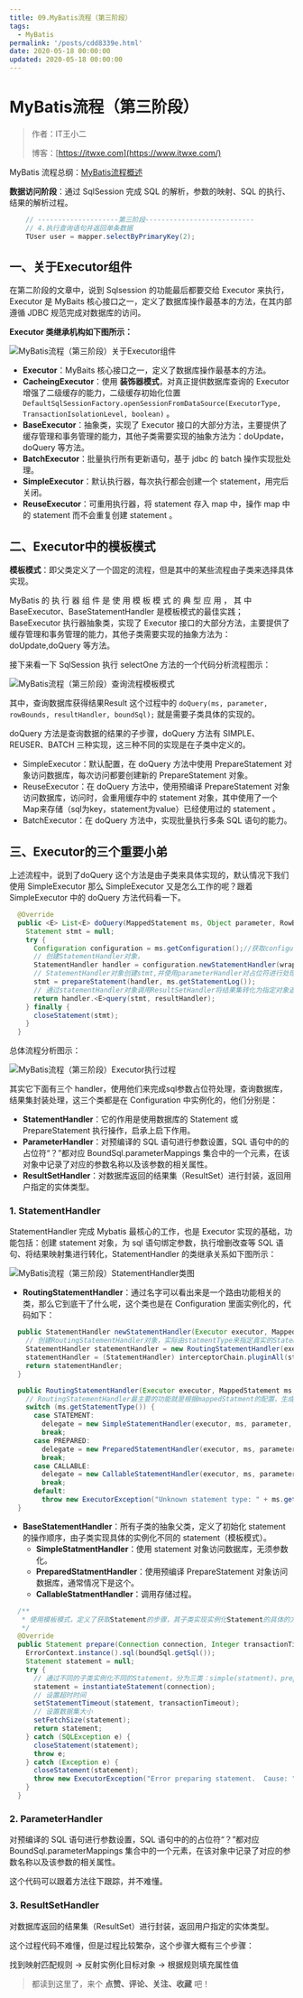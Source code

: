 ```yaml
---
title: 09.MyBatis流程（第三阶段）
tags:
  - MyBatis
permalink: '/posts/cdd8339e.html'
date: 2020-05-18 00:00:00
updated: 2020-05-18 00:00:00
---
```


# MyBatis流程（第三阶段）

> 作者：IT王小二
>
> 博客：[https://itwxe.com](https://www.itwxe.com/)

MyBatis 流程总纲：[MyBatis流程概述](https://www.itwxe.com/posts/7c3cdb0b/)

**数据访问阶段**：通过 SqlSession 完成 SQL 的解析，参数的映射、SQL 的执行、结果的解析过程。

```java
    // --------------------第三阶段---------------------------
    // 4.执行查询语句并返回单条数据
    TUser user = mapper.selectByPrimaryKey(2);
```

## 一、关于Executor组件

在第二阶段的文章中，说到 Sqlsession 的功能最后都要交给 Executor 来执行，Executor 是 MyBaits  核心接口之一，定义了数据库操作最基本的方法，在其内部遵循 JDBC 规范完成对数据库的访问。

**Executor 类继承机构如下图所示：**

![MyBatis流程（第三阶段）关于Executor组件](https://images.itwxe.com/images/2021/08/05/a418ce916add6.png)

- **Executor**：MyBaits 核心接口之一，定义了数据库操作最基本的方法。
- **CacheingExecutor**：使用 **装饰器模式**，对真正提供数据库查询的 Executor 增强了二级缓存的能力，二级缓存初始化位置 `DefaultSqlSessionFactory.openSessionFromDataSource(ExecutorType, TransactionIsolationLevel, boolean)` 。
- **BaseExecutor**：抽象类，实现了 Executor 接口的大部分方法，主要提供了缓存管理和事务管理的能力，其他子类需要实现的抽象方法为：doUpdate，doQuery 等方法。
- **BatchExecutor**：批量执行所有更新语句，基于 jdbc 的 batch 操作实现批处理。
- **SimpleExecutor**：默认执行器，每次执行都会创建一个 statement，用完后关闭。
- **ReuseExecutor**：可重用执行器，将 statement 存入 map 中，操作 map 中的 statement 而不会重复创建 statement 。

## 二、Executor中的模板模式

**模板模式**：即父类定义了一个固定的流程，但是其中的某些流程由子类来选择具体实现。

MyBatis 的 执 行 器 组 件 是 使 用 模 板 模 式 的 典 型 应 用 ， 其 中 BaseExecutor、BaseStatementHandler 是模板模式的最佳实践；BaseExecutor 执行器抽象类，实现了 Executor 接口的大部分方法，主要提供了缓存管理和事务管理的能力，其他子类需要实现的抽象方法为：doUpdate,doQuery 等方法。

接下来看一下 SqlSession 执行 selectOne 方法的一个代码分析流程图示：

![MyBatis流程（第三阶段）查询流程模板模式](https://images.itwxe.com/images/2021/08/05/ad2cd8b60dc94.png)

其中，查询数据库获得结果Result 这个过程中的 `doQuery(ms, parameter, rowBounds, resultHandler, boundSql);` 就是需要子类具体的实现的。

doQuery 方法是查询数据的结果的子步骤，doQuery 方法有 SIMPLE、REUSER、BATCH 三种实现，这三种不同的实现是在子类中定义的。

- SimpleExecutor：默认配置，在 doQuery 方法中使用 PrepareStatement 对象访问数据库，每次访问都要创建新的 PrepareStatement 对象。
- ReuseExecutor：在 doQuery 方法中，使用预编译 PrepareStatement 对象访问数据库，访问时，会重用缓存中的 statement 对象，其中使用了一个Map来存储（sql为key，statement为value）已经使用过的 statement 。
- BatchExecutor：在 doQuery 方法中，实现批量执行多条 SQL 语句的能力。

## 三、Executor的三个重要小弟

上述流程中，说到了doQuery 这个方法是由子类来具体实现的，默认情况下我们使用 SimpleExecutor 那么 SimpleExecutor 又是怎么工作的呢？跟着 SimpleExecutor 中的 doQuery 方法代码看一下。

```java
  @Override
  public <E> List<E> doQuery(MappedStatement ms, Object parameter, RowBounds rowBounds, ResultHandler resultHandler, BoundSql boundSql) throws SQLException {
    Statement stmt = null;
    try {
      Configuration configuration = ms.getConfiguration();//获取configuration对象
      // 创建StatementHandler对象，
      StatementHandler handler = configuration.newStatementHandler(wrapper, ms, parameter, rowBounds, resultHandler, boundSql);
      // StatementHandler对象创建stmt,并使用parameterHandler对占位符进行处理
      stmt = prepareStatement(handler, ms.getStatementLog());
      // 通过statementHandler对象调用ResultSetHandler将结果集转化为指定对象返回
      return handler.<E>query(stmt, resultHandler);
    } finally {
      closeStatement(stmt);
    }
  }

```

总体流程分析图示：

![MyBatis流程（第三阶段）Executor执行过程](https://images.itwxe.com/images/2021/08/05/879b626c83bd2.png)

其实它下面有三个 handler，使用他们来完成sql参数占位符处理，查询数据库，结果集封装处理，这三个类都是在 Configuration 中实例化的，他们分别是：

- **StatementHandler**：它的作用是使用数据库的 Statement 或 PrepareStatement 执行操作，启承上启下作用。
- **ParameterHandler**：对预编译的 SQL 语句进行参数设置，SQL 语句中的的占位符“？”都对应 BoundSql.parameterMappings 集合中的一个元素，在该对象中记录了对应的参数名称以及该参数的相关属性。
- **ResultSetHandler**：对数据库返回的结果集（ResultSet）进行封装，返回用户指定的实体类型。

### 1. StatementHandler

StatementHandler 完成 Mybatis 最核心的工作，也是 Executor 实现的基础，功能包括：创建 statement 对象，为 sql 语句绑定参数，执行增删改查等 SQL 语句、将结果映射集进行转化，StatementHandler 的类继承关系如下图所示：

![MyBatis流程（第三阶段）StatementHandler类图](https://images.itwxe.com/images/2021/08/05/335821dc4283b.png)

- **RoutingStatementHandler**：通过名字可以看出来是一个路由功能相关的类，那么它到底干了什么呢，这个类也是在 Configuration 里面实例化的，代码如下：

```java
  public StatementHandler newStatementHandler(Executor executor, MappedStatement mappedStatement, Object parameterObject, RowBounds rowBounds, ResultHandler resultHandler, BoundSql boundSql) {
    // 创建RoutingStatementHandler对象，实际由statmentType来指定真实的StatementHandler来实现
    StatementHandler statementHandler = new RoutingStatementHandler(executor, mappedStatement, parameterObject, rowBounds, resultHandler, boundSql);
    statementHandler = (StatementHandler) interceptorChain.pluginAll(statementHandler);
    return statementHandler;
  }
```

```java
  public RoutingStatementHandler(Executor executor, MappedStatement ms, Object parameter, RowBounds rowBounds, ResultHandler resultHandler, BoundSql boundSql) {
    // RoutingStatementHandler最主要的功能就是根据mappedStatment的配置，生成一个对应的StatementHandler对象并赋值给delegate
    switch (ms.getStatementType()) {
      case STATEMENT:
        delegate = new SimpleStatementHandler(executor, ms, parameter, rowBounds, resultHandler, boundSql);
        break;
      case PREPARED:
        delegate = new PreparedStatementHandler(executor, ms, parameter, rowBounds, resultHandler, boundSql);
        break;
      case CALLABLE:
        delegate = new CallableStatementHandler(executor, ms, parameter, rowBounds, resultHandler, boundSql);
        break;
      default:
        throw new ExecutorException("Unknown statement type: " + ms.getStatementType());
  }
```

- **BaseStatementHandler**：所有子类的抽象父类，定义了初始化 statement 的操作顺序，由子类实现具体的实例化不同的 statement（模板模式）。
    - **SimpleStatmentHandler**：使用 statement 对象访问数据库，无须参数化。
    - **PreparedStatmentHandler**：使用预编译 PrepareStatement 对象访问数据库，通常情况下是这个。
    - **CallableStatmentHandler**：调用存储过程。

```java
  /**
   * 使用模板模式，定义了获取Statement的步骤，其子类实现实例化Statement的具体的方式
   */
  @Override
  public Statement prepare(Connection connection, Integer transactionTimeout) throws SQLException {
    ErrorContext.instance().sql(boundSql.getSql());
    Statement statement = null;
    try {
      // 通过不同的子类实例化不同的Statement，分为三类：simple(statment)、prepare(prepareStatement)、callable(CallableStatementHandler)
      statement = instantiateStatement(connection);
      // 设置超时时间
      setStatementTimeout(statement, transactionTimeout);
      // 设置数据集大小
      setFetchSize(statement);
      return statement;
    } catch (SQLException e) {
      closeStatement(statement);
      throw e;
    } catch (Exception e) {
      closeStatement(statement);
      throw new ExecutorException("Error preparing statement.  Cause: " + e, e);
    }
  }
```

### 2. ParameterHandler

对预编译的 SQL 语句进行参数设置，SQL 语句中的的占位符“？”都对应 BoundSql.parameterMappings 集合中的一个元素，在该对象中记录了对应的参数名称以及该参数的相关属性。

这个代码可以跟着方法往下跟踪，并不难懂。

### 3. ResultSetHandler

对数据库返回的结果集（ResultSet）进行封装，返回用户指定的实体类型。

这个过程代码不难懂，但是过程比较繁杂，这个步骤大概有三个步骤：

找到映射匹配规则 -> 反射实例化目标对象 -> 根据规则填充属性值

> 都读到这里了，来个 **点赞、评论、关注、收藏** 吧！
